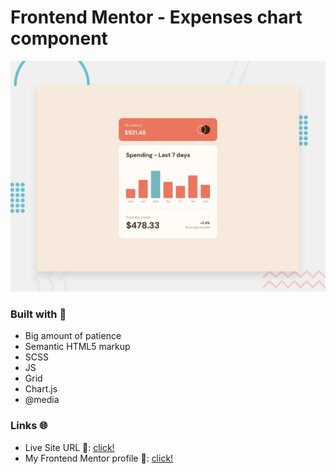 # Frontend Mentor - Expenses chart component

![Design preview for the Expenses chart component coding challenge](./design/desktop-preview.jpg)

### Built with 🧱
- Big amount of patience
- Semantic HTML5 markup
- SCSS
- JS
- Grid
- Chart.js
- @media

### Links 🌐

- Live Site URL 🔴: [click!](https://kacperkwinta.github.io/Expenses-chart-component/)
- My Frontend Mentor profile 👦: [click!](https://www.frontendmentor.io/profile/kacperkwinta)
